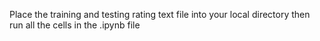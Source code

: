 Place the training and testing rating text file into your local directory then run all the cells in the .ipynb file
